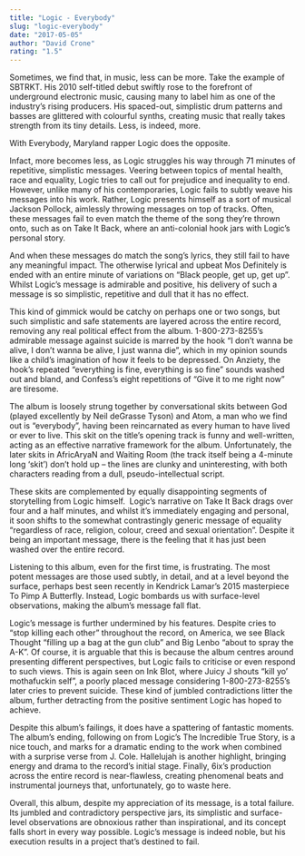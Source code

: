 ```yaml
---
title: "Logic - Everybody"
slug: "logic-everybody"
date: "2017-05-05"
author: "David Crone"
rating: "1.5"
---
```


Sometimes, we find that, in music, less can be more. Take the example of SBTRKT. His 2010 self-titled debut swiftly rose to the forefront of underground electronic music, causing many to label him as one of the industry’s rising producers. His spaced-out, simplistic drum patterns and basses are glittered with colourful synths, creating music that really takes strength from its tiny details. Less, is indeed, more.

With Everybody, Maryland rapper Logic does the opposite.

Infact, more becomes less, as Logic struggles his way through 71 minutes of repetitive, simplistic messages. Veering between topics of mental health, race and equality, Logic tries to call out for prejudice and inequality to end. However, unlike many of his contemporaries, Logic fails to subtly weave his messages into his work. Rather, Logic presents himself as a sort of musical Jackson Pollock, aimlessly throwing messages on top of tracks. Often, these messages fail to even match the theme of the song they’re thrown onto, such as on Take It Back, where an anti-colonial hook jars with Logic’s personal story.

And when these messages do match the song’s lyrics, they still fail to have any meaningful impact. The otherwise lyrical and upbeat Mos Definitely is ended with an entire minute of variations on “Black people, get up, get up”. Whilst Logic’s message is admirable and positive, his delivery of such a message is so simplistic, repetitive and dull that it has no effect.

This kind of gimmick would be catchy on perhaps one or two songs, but such simplistic and safe statements are layered across the entire record, removing any real political effect from the album. 1-800-273-8255’s admirable message against suicide is marred by the hook “I don’t wanna be alive, I don’t wanna be alive, I just wanna die”, which in my opinion sounds like a child’s imagination of how it feels to be depressed. On Anziety, the hook’s repeated “everything is fine, everything is so fine” sounds washed out and bland, and Confess’s eight repetitions of “Give it to me right now” are tiresome.

The album is loosely strung together by conversational skits between God (played excellently by Neil deGrasse Tyson) and Atom, a man who we find out is “everybody”, having been reincarnated as every human to have lived or ever to live. This skit on the title’s opening track is funny and well-written, acting as an effective narrative framework for the album. Unfortunately, the later skits in AfricAryaN and Waiting Room (the track itself being a 4-minute long ‘skit’) don’t hold up – the lines are clunky and uninteresting, with both characters reading from a dull, pseudo-intellectual script.

These skits are complemented by equally disappointing segments of storytelling from Logic himself.  Logic’s narrative on Take It Back drags over four and a half minutes, and whilst it’s immediately engaging and personal, it soon shifts to the somewhat contrastingly generic message of equality “regardless of race, religion, colour, creed and sexual orientation”. Despite it being an important message, there is the feeling that it has just been washed over the entire record.

Listening to this album, even for the first time, is frustrating. The most potent messages are those used subtly, in detail, and at a level beyond the surface, perhaps best seen recently in Kendrick Lamar’s 2015 masterpiece To Pimp A Butterfly. Instead, Logic bombards us with surface-level observations, making the album’s message fall flat.

Logic’s message is further undermined by his features. Despite cries to “stop killing each other” throughout the record, on America, we see Black Thought “filling up a bag at the gun club” and Big Lenbo “about to spray the A-K”. Of course, it is arguable that this is because the album centres around presenting different perspectives, but Logic fails to criticise or even respond to such views. This is again seen on Ink Blot, where Juicy J shouts “kill yo’ mothafuckin self”, a poorly placed message considering 1-800-273-8255’s later cries to prevent suicide. These kind of jumbled contradictions litter the album, further detracting from the positive sentiment Logic has hoped to achieve.

Despite this album’s failings, it does have a spattering of fantastic moments. The album’s ending, following on from Logic’s The Incredible True Story, is a nice touch, and marks for a dramatic ending to the work when combined with a surprise verse from J. Cole. Hallelujah is another highlight, bringing energy and drama to the record’s initial stage. Finally, 6ix’s production across the entire record is near-flawless, creating phenomenal beats and instrumental journeys that, unfortunately, go to waste here.

Overall, this album, despite my appreciation of its message, is a total failure. Its jumbled and contradictory perspective jars, its simplistic and surface-level observations are obnoxious rather than inspirational, and its concept falls short in every way possible. Logic’s message is indeed noble, but his execution results in a project that’s destined to fail.
